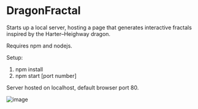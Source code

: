 # DragonFractal

Starts up a local server, hosting a page that generates interactive fractals inspired by the Harter–Heighway dragon.

Requires npm and nodejs.

Setup:

1. npm install
2. npm start [port number]

Server hosted on localhost, default browser port 80.

![image](https://cloud.githubusercontent.com/assets/8880269/23838063/800d6676-075f-11e7-8219-fbea28f28e1e.png)
